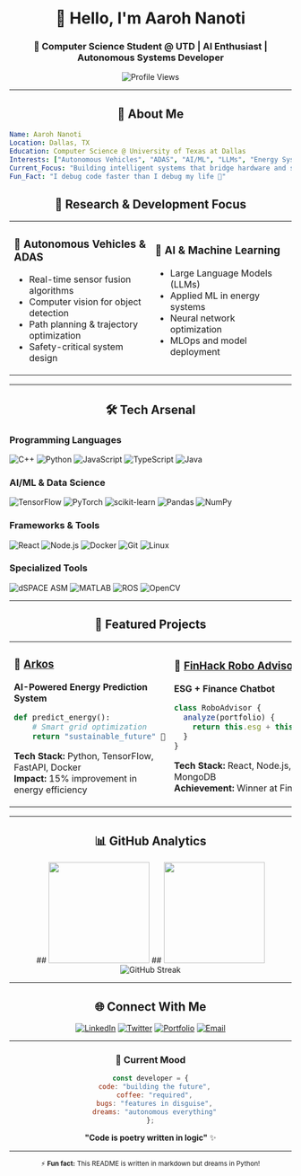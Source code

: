 <div align="center">
  
# 👋 Hello, I'm Aaroh Nanoti
### 🚀 Computer Science Student @ UTD | AI Enthusiast | Autonomous Systems Developer

<img src="https://visitor-badge.laobi.icu/badge?page_id=aarohCodes.aarohCodes" alt="Profile Views" />

</div>

---

<div align="center">
  
## 🎯 About Me

</div>

```yaml
Name: Aaroh Nanoti
Location: Dallas, TX
Education: Computer Science @ University of Texas at Dallas
Interests: ["Autonomous Vehicles", "ADAS", "AI/ML", "LLMs", "Energy Systems"]
Current_Focus: "Building intelligent systems that bridge hardware and software"
Fun_Fact: "I debug code faster than I debug my life 🐛"
```

<div align="center">

## 🔬 Research & Development Focus

</div>

<table>
<tr>
<td width="50%">

### 🚗 Autonomous Vehicles & ADAS
- Real-time sensor fusion algorithms
- Computer vision for object detection
- Path planning & trajectory optimization
- Safety-critical system design

</td>
<td width="50%">

### 🤖 AI & Machine Learning
- Large Language Models (LLMs)
- Applied ML in energy systems
- Neural network optimization
- MLOps and model deployment

</td>
</tr>
</table>

---

<div align="center">
  
## 🛠️ Tech Arsenal

</div>

### Programming Languages
![C++](https://img.shields.io/badge/C++-00599C?style=for-the-badge&logo=c%2B%2B&logoColor=white)
![Python](https://img.shields.io/badge/Python-3776AB?style=for-the-badge&logo=python&logoColor=white)
![JavaScript](https://img.shields.io/badge/JavaScript-F7DF1E?style=for-the-badge&logo=javascript&logoColor=black)
![TypeScript](https://img.shields.io/badge/TypeScript-007ACC?style=for-the-badge&logo=typescript&logoColor=white)
![Java](https://img.shields.io/badge/Java-ED8B00?style=for-the-badge&logo=openjdk&logoColor=white)

### AI/ML & Data Science
![TensorFlow](https://img.shields.io/badge/TensorFlow-FF6F00?style=for-the-badge&logo=tensorflow&logoColor=white)
![PyTorch](https://img.shields.io/badge/PyTorch-EE4C2C?style=for-the-badge&logo=pytorch&logoColor=white)
![scikit-learn](https://img.shields.io/badge/scikit--learn-F7931E?style=for-the-badge&logo=scikit-learn&logoColor=white)
![Pandas](https://img.shields.io/badge/pandas-150458?style=for-the-badge&logo=pandas&logoColor=white)
![NumPy](https://img.shields.io/badge/numpy-013243?style=for-the-badge&logo=numpy&logoColor=white)

### Frameworks & Tools
![React](https://img.shields.io/badge/React-20232A?style=for-the-badge&logo=react&logoColor=61DAFB)
![Node.js](https://img.shields.io/badge/Node.js-43853D?style=for-the-badge&logo=node.js&logoColor=white)
![Docker](https://img.shields.io/badge/Docker-2496ED?style=for-the-badge&logo=docker&logoColor=white)
![Git](https://img.shields.io/badge/Git-F05032?style=for-the-badge&logo=git&logoColor=white)
![Linux](https://img.shields.io/badge/Linux-FCC624?style=for-the-badge&logo=linux&logoColor=black)

### Specialized Tools
![dSPACE ASM](https://img.shields.io/badge/dSPACE%20ASM-FF6B35?style=for-the-badge&logo=chip&logoColor=white)
![MATLAB](https://img.shields.io/badge/MATLAB-0076A8?style=for-the-badge&logo=mathworks&logoColor=white)
![ROS](https://img.shields.io/badge/ROS-22314E?style=for-the-badge&logo=ros&logoColor=white)
![OpenCV](https://img.shields.io/badge/OpenCV-27338e?style=for-the-badge&logo=OpenCV&logoColor=white)

---

<div align="center">
  
## 🚀 Featured Projects

</div>

<div align="center">
<table>
<tr>
<td width="50%">

### 🔧 [Arkos](https://github.com/aarohCodes/arkos)
**AI-Powered Energy Prediction System**

```python
def predict_energy():
    # Smart grid optimization
    return "sustainable_future" 🌱
```

**Tech Stack:** Python, TensorFlow, FastAPI, Docker  
**Impact:** 15% improvement in energy efficiency

</td>
<td width="50%">

### 🤖 [FinHack Robo Advisor](https://github.com/aarohCodes/finhack-robo)
**ESG + Finance Chatbot**

```javascript
class RoboAdvisor {
  analyze(portfolio) {
    return this.esg + this.finance; 💰
  }
}
```

**Tech Stack:** React, Node.js, OpenAI API, MongoDB  
**Achievement:** Winner at FinHack 2024

</td>
</tr>
</table>
</div>

---

<div align="center">
  
## 📊 GitHub Analytics

</div>

<div align="center">
  ## <img height="180em" src="https://github-readme-stats.vercel.app/api?username=aarohCodes&show_icons=true&theme=tokyonight&include_all_commits=true&count_private=true"/>
  ## <img height="180em" src="https://github-readme-stats.vercel.app/api/top-langs/?username=aarohCodes&layout=compact&langs_count=8&theme=tokyonight"/>
</div>

<div align="center">
  <img src="https://github-readme-streak-stats.herokuapp.com/?user=aarohCodes&theme=tokyonight" alt="GitHub Streak" />
</div>

---

<div align="center">
  
## 🌐 Connect With Me

</div>

<div align="center">

[![LinkedIn](https://img.shields.io/badge/LinkedIn-0077B5?style=for-the-badge&logo=linkedin&logoColor=white)](https://www.linkedin.com/in/yourname/)
[![Twitter](https://img.shields.io/badge/Twitter-1DA1F2?style=for-the-badge&logo=twitter&logoColor=white)](https://twitter.com/yourhandle)
[![Portfolio](https://img.shields.io/badge/Portfolio-FF5722?style=for-the-badge&logo=firefox&logoColor=white)](https://yourwebsite.com)
[![Email](https://img.shields.io/badge/Email-D14836?style=for-the-badge&logo=gmail&logoColor=white)](mailto:your.email@example.com)

</div>

---

<div align="center">
  
### 💭 Current Mood

```javascript
const developer = {
  code: "building the future",
  coffee: "required",
  bugs: "features in disguise",
  dreams: "autonomous everything"
};
```

**"Code is poetry written in logic"** ✨

---

<sub>⚡ **Fun fact:** This README is written in markdown but dreams in Python!</sub>

</div>

